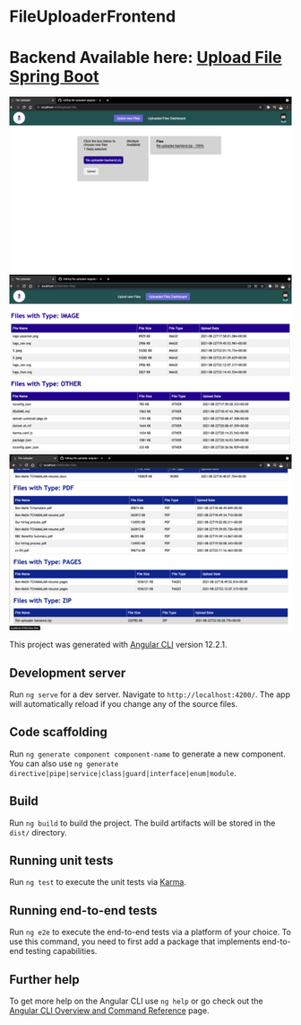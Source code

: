 # FileUploaderFrontend


# Backend Available here: [Upload File Spring Boot](https://github.com/Ben-Malik/file-uploader-spring-boot)

![Screenshot](https://github.com/Ben-Malik/file-uploader-angular/blob/master/2.png)
![Screenshot](https://github.com/Ben-Malik/file-uploader-angular/blob/master/3.png)
![Screenshot](https://github.com/Ben-Malik/file-uploader-angular/blob/master/1.png)

This project was generated with [Angular CLI](https://github.com/angular/angular-cli) version 12.2.1.

## Development server

Run `ng serve` for a dev server. Navigate to `http://localhost:4200/`. The app will automatically reload if you change any of the source files.

## Code scaffolding

Run `ng generate component component-name` to generate a new component. You can also use `ng generate directive|pipe|service|class|guard|interface|enum|module`.

## Build

Run `ng build` to build the project. The build artifacts will be stored in the `dist/` directory.

## Running unit tests

Run `ng test` to execute the unit tests via [Karma](https://karma-runner.github.io).

## Running end-to-end tests

Run `ng e2e` to execute the end-to-end tests via a platform of your choice. To use this command, you need to first add a package that implements end-to-end testing capabilities.

## Further help

To get more help on the Angular CLI use `ng help` or go check out the [Angular CLI Overview and Command Reference](https://angular.io/cli) page.
